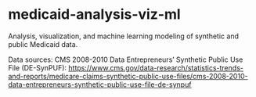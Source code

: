 # medicaid-analysis-viz-ml
Analysis, visualization, and machine learning modeling of synthetic and public Medicaid data.

Data sources:
CMS 2008-2010 Data Entrepreneurs’ Synthetic Public Use File (DE-SynPUF): https://www.cms.gov/data-research/statistics-trends-and-reports/medicare-claims-synthetic-public-use-files/cms-2008-2010-data-entrepreneurs-synthetic-public-use-file-de-synpuf
